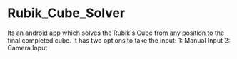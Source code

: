# Rubik_Cube_Solver

Its an android app which solves the Rubik's Cube from any position to the final completed cube.
It has two options to take the input:
1: Manual Input
2: Camera Input
